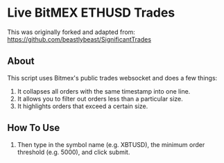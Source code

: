 # Live BitMEX ETHUSD Trades

This was originally forked and adapted from: https://github.com/beastlybeast/SignificantTrades

## About
This script uses Bitmex's public trades websocket and does a few things:

1. It collapses all orders with the same timestamp into one line.
2. It allows you to filter out orders less than a particular size.
3. It highlights orders that exceed a certain size.

## How To Use
1. Then type in the symbol name (e.g. XBTUSD), the minimum order threshold (e.g. 5000), and click submit.
